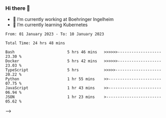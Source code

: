### Hi there 👋
- 🔭 I’m currently working at Boehringer Ingelheim
- 🌱 I’m currently learning Kubernetes


<!-- 
<!--START_SECTION:waka-->

```text
From: 01 January 2023 - To: 10 January 2023

Total Time: 24 hrs 48 mins

Bash                       5 hrs 46 mins   >>>>>>-------------------   23.30 %
Docker                     5 hrs 42 mins   >>>>>>-------------------   23.03 %
TypeScript                 5 hrs           >>>>>--------------------   20.22 %
Python                     1 hr 55 mins    >>-----------------------   07.75 %
JavaScript                 1 hr 43 mins    >>-----------------------   06.94 %
JSON                       1 hr 23 mins    >------------------------   05.62 %
```

<!--END_SECTION:waka-->

-->
 
